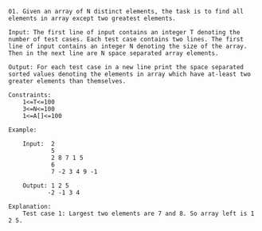     01. Given an array of N distinct elements, the task is to find all elements in array except two greatest elements.

    Input: The first line of input contains an integer T denoting the number of test cases. Each test case contains two lines. The first line of input contains an integer N denoting the size of the array. Then in the next line are N space separated array elements.

    Output: For each test case in a new line print the space separated sorted values denoting the elements in array which have at-least two greater elements than themselves.

    Constraints:
        1<=T<=100
        3<=N<=100
        1<=A[]<=100

    Example:

        Input:  2
                5
                2 8 7 1 5
                6
                7 -2 3 4 9 -1

        Output: 1 2 5
               -2 -1 3 4

    Explanation:
        Test case 1: Largest two elements are 7 and 8. So array left is 1 2 5.
